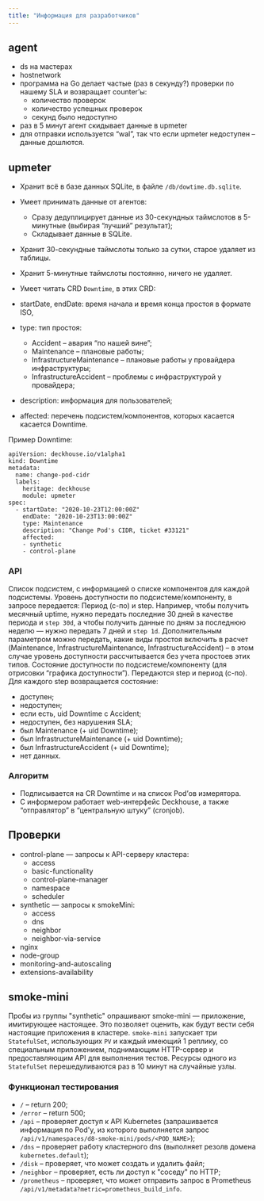 ```yaml
---
title: "Информация для разработчиков"
---
```


## agent

- ds на мастерах
- hostnetwork
- программа на Go делает частые (раз в секунду?) проверки по нашему SLA и возвращает counter’ы:
  - количество проверок
  - количество успешных проверок
  - секунд было недоступно
- раз в 5 минут агент скидывает данные в upmeter
- для отправки используется “wal”, так что если upmeter недоступен – данные дошлются.

## upmeter

- Хранит всё в базе данных SQLite, в файле `/db/dowtime.db.sqlite`.

- Умеет принимать данные от агентов:
  - Сразу дедуплицирует данные из 30-секундных таймслотов в 5-минутные (выбирая “лучший” результат);
  - Складывает данные в SQLite.

- Хранит 30-секундные таймслоты только за сутки, старое удаляет из таблицы.
- Хранит 5-минутные таймслоты постоянно, ничего не удаляет.

-  Умеет читать CRD `Downtime`, в этих CRD:
  - startDate, endDate: время начала и время конца простоя в формате ISO,
  - type: тип простоя:
    - Accident – авария “по нашей вине”;
    - Maintenance – плановые работы;
    - InfrastructureMaintenance – плановые работы у провайдера инфраструктуры;
    - InfrastructureAccident – проблемы с инфраструктурой у провайдера;
  - description: информация для пользователей;
  - affected: перечень подсистем/компонентов, которых касается касается Downtime.

Пример Downtime:

```
apiVersion: deckhouse.io/v1alpha1
kind: Downtime
metadata:
  name: change-pod-cidr
  labels:
    heritage: deckhouse
    module: upmeter
spec:
  - startDate: "2020-10-23T12:00:00Z"
    endDate: "2020-10-23T13:00:00Z"
    type: Maintenance
    description: "Change Pod's CIDR, ticket #33121"
    affected:
    - synthetic
    - control-plane
```

### API

Список подсистем, с информацией о списке компонентов для каждой подсистемы.
Уровень доступности по подсистеме/компоненту, в запросе передается:
Период (с-по) и step. Например, чтобы получить месячный uptime, нужно передать последние 30 дней в качестве периода и `step 30d`, а чтобы получить данные по дням за последнюю неделю — нужно передать 7 дней и `step 1d`.
Дополнительным параметром можно передать, какие виды простоя включить в расчет (Maintenance, InfrastructureMaintenance, InfrastructureAccident) – в этом случае уровень доступности рассчитывается без учета простоев этих типов.
Состояние доступности по подсистеме/компоненту (для отрисовки “графика доступности”). Передаются step и период (с-по). Для каждого step возвращается состояние:
- доступен;
- недоступен;
- если есть, uid Downtime с Accident;
- недоступен, без нарушения SLA;
- был Maintenance (+ uid Downtime);
- был InfrastructureMaintenance (+ uid Downtime);
- был InfrastructureAccident (+ uid Downtime);
- нет данных.


### Алгоритм

- Подписывается на CR Downtime и на список Pod’ов измерятора.
- С информером работает web-интерфейс Deckhouse, а также “отправлятор” в “центральную штуку” (cronjob).

## Проверки

- control-plane — запросы к API-серверу кластера:
  - access
  - basic-functionality
  - control-plane-manager
  - namespace
  - scheduler
- synthetic — запросы к smokeMini:
  - access
  - dns
  - neighbor
  - neighbor-via-service
- nginx
- node-group
- monitoring-and-autoscaling
- extensions-availability

## smoke-mini

Пробы из группы "synthetic" опрашивают smoke-mini — приложение, имитирующее настоящее. Это позволяет оценить, как будут вести себя настоящие приложения в кластере. `smoke-mini` запускает три `StatefulSet`, использующих `PV` и каждый имеющий 1 реплику, со специальным приложением, поднимающим HTTP-сервер и предоставляющим API для выполнения тестов. Ресурсы одного из `StatefulSet` перешедуливаются раз в 10 минут на случайные узлы.

### Функционал тестирования
* `/` – return 200;
* `/error` – return 500;
* `/api` – проверяет доступ к API Kubernetes (запрашивается информация по Pod'у, из которого выполняется запрос `/api/v1/namespaces/d8-smoke-mini/pods/<POD_NAME>`);
* `/dns` – проверяет работу кластерного dns (выполняет резолв домена `kubernetes.default`);
* `/disk` – проверяет, что может создать и удалить файл;
* `/neighbor` – проверяет, есть ли доступ к "соседу" по HTTP;
* `/prometheus` – проверяет, что может отправить запрос в Prometheus `/api/v1/metadata?metric=prometheus_build_info`.
